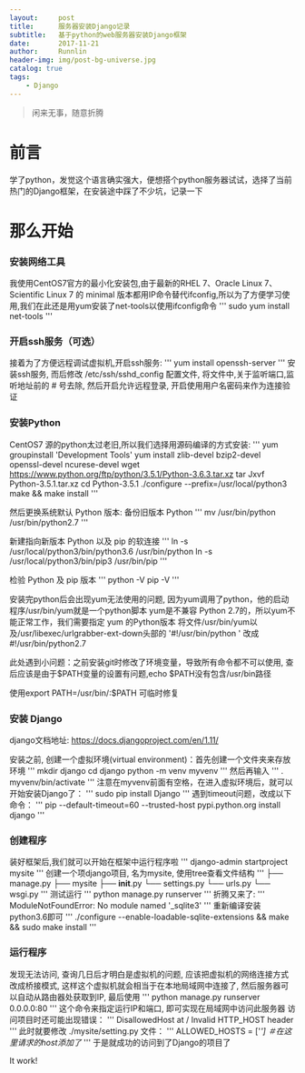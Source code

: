 ```yaml
---
layout:     post
title:      服务器安装Django记录
subtitle:   基于python的web服务器安装Django框架
date:       2017-11-21
author:     Runnlin
header-img: img/post-bg-universe.jpg
catalog: true
tags:
    - Django
---
```


> 闲来无事，随意折腾

# 前言

学了python，发觉这个语言确实强大，便想搭个python服务器试试，选择了当前热门的Django框架，在安装途中踩了不少坑，记录一下

# 那么开始

### 安装网络工具
我使用CentOS7官方的最小化安装包,由于最新的RHEL 7、Oracle Linux 7、Scientific Linux 7 的 minimal 版本都用IP命令替代ifconfig,所以为了方便学习使用,我们在此还是用yum安装了net-tools以使用ifconfig命令
'''
sudo yum install net-tools 
'''
### 开启ssh服务（可选）
接着为了方便远程调试虚拟机,开启ssh服务:
'''
yum install openssh-server 
'''
安装ssh服务, 而后修改 /etc/ssh/sshd_config 配置文件, 将文件中,关于监听端口,监听地址前的 # 号去除, 然后开启允许远程登录, 开启使用用户名密码来作为连接验证

### 安装Python
CentOS7 源的python太过老旧,所以我们选择用源码编译的方式安装:
'''
yum groupinstall 'Development Tools'
yum install zlib-devel bzip2-devel openssl-devel ncurese-devel
wget https://www.python.org/ftp/python/3.5.1/Python-3.6.3.tar.xz
tar Jxvf Python-3.5.1.tar.xz
cd Python-3.5.1
./configure --prefix=/usr/local/python3
make && make install
'''

然后更换系统默认 Python 版本:
备份旧版本 Python
'''
mv /usr/bin/python /usr/bin/python2.7
'''

新建指向新版本 Python 以及 pip 的软连接
'''
ln -s /usr/local/python3/bin/python3.6 /usr/bin/python
ln -s /usr/local/python3/bin/pip3 /usr/bin/pip
'''

检验 Python 及 pip 版本
'''
python -V
pip -V
'''

安装完python后会出现yum无法使用的问题, 因为yum调用了python，他的启动程序/usr/bin/yum就是一个python脚本 
yum是不兼容 Python 2.7的，所以yum不能正常工作，我们需要指定 yum 的Python版本 
将文件/usr/bin/yum以及/usr/libexec/urlgrabber-ext-down头部的 
    '#!/usr/bin/python '
改成#!/usr/bin/python2.7

此处遇到小问题：之前安装git时修改了环境变量，导致所有命令都不可以使用, 查后应该是由于$PATH变量的设置有问题,echo $PATH没有包含/usr/bin路径

使用export PATH=/usr/bin/:$PATH 可临时修复

### 安装 Django

django文档地址: https://docs.djangoproject.com/en/1.11/

安装之前, 创建一个虚拟环境(virtual environment)：首先创建一个文件夹来存放环境
'''
mkdir django
cd django
python -m venv myvenv
'''
然后再输入
'''
. myvenv/bin/activate
'''
注意在myvenv前面有空格，在进入虚拟环境后，就可以开始安装Django了：
'''
sudo pip install Django
'''
遇到timeout问题，改成以下命令：
'''
pip --default-timeout=60  --trusted-host pypi.python.org  install django
'''

### 创建程序

装好框架后,我们就可以开始在框架中运行程序啦
'''
django-admin startproject mysite
'''
创建一个项django项目, 名为mysite, 使用tree查看文件结构
'''
├── manage.py
├── mysite
    ├── __init__.py
    └── settings.py
    └── urls.py
    └── wsgi.py
'''
测试运行
'''
python manage.py runserver
'''
折腾又来了:
'''
ModuleNotFoundError: No module named '_sqlite3'
'''
重新编译安装python3.6即可
'''
./configure --enable-loadable-sqlite-extensions && make && sudo make install
'''

### 运行程序
发现无法访问, 查询几日后才明白是虚拟机的问题, 应该把虚拟机的网络连接方式改成桥接模式, 这样这个虚拟机就会相当于在本地局域网中连接了, 然后服务器可以自动从路由器处获取到IP, 最后使用
'''
python manage.py runserver 0.0.0.0:80
'''
这个命令来指定运行IP和端口, 即可实现在局域网中访问此服务器
访问项目时还可能出现错误：
'''
DisallowedHost at / Invalid HTTP_HOST header
'''
此时就要修改 ./mysite/setting.py 文件：
'''
ALLOWED_HOSTS = ['*']  ＃在这里请求的host添加了*
'''
于是就成功的访问到了Django的项目了

It work!